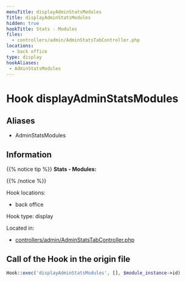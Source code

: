 ```yaml
---
menuTitle: displayAdminStatsModules
Title: displayAdminStatsModules
hidden: true
hookTitle: Stats - Modules
files:
  - controllers/admin/AdminStatsTabController.php
locations:
  - back office
type: display
hookAliases:
 - AdminStatsModules
---
```


# Hook displayAdminStatsModules

## Aliases
 
 - AdminStatsModules



## Information

{{% notice tip %}}
**Stats - Modules:** 


{{% /notice %}}

Hook locations: 
  - back office

Hook type: display

Located in: 
  - [controllers/admin/AdminStatsTabController.php](https://github.com/PrestaShop/PrestaShop/blob/8.0.x/controllers/admin/AdminStatsTabController.php)

## Call of the Hook in the origin file

```php
Hook::exec('displayAdminStatsModules', [], $module_instance->id)
```